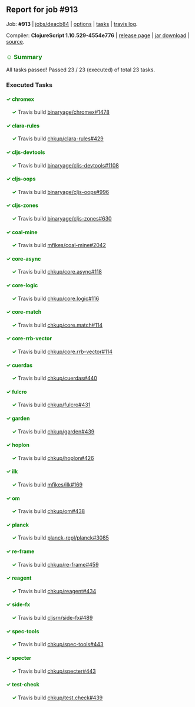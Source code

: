 ## Report for job #913

Job: **#913** | [jobs/deacb84](https://github.com/cljs-oss/canary/commit/deacb84f1dec3bb32c54a99eb706941ea77e6a05) | [options](options.edn) | [tasks](tasks.edn) | [travis log](https://travis-ci.org/cljs-oss/canary/builds/531335945).

Compiler: **ClojureScript 1.10.529-4554e776** | [release page](https://github.com/cljs-oss/canary/releases/tag/r1.10.529-4554e776) | [jar download](https://github.com/cljs-oss/canary/releases/download/r1.10.529-4554e776/clojurescript-1.10.529-4554e776.jar) | [source](https://github.com/mfikes/clojurescript/commit/4554e776e8b08b06c01ed2ae8f9bd45f568112fd).

### <b style='color:green'>☺ Summary</b>

All tasks passed! Passed 23 / 23 (executed) of total 23 tasks.

### Executed Tasks

#### <b style='color:green'>&#x2713; chromex</b>
&nbsp;&nbsp;&nbsp;&nbsp;<b style='color:green'>&#x2713;</b> Travis build [binaryage/chromex#1478](https://travis-ci.org/binaryage/chromex/builds/531336592)<br>

#### <b style='color:green'>&#x2713; clara-rules</b>
&nbsp;&nbsp;&nbsp;&nbsp;<b style='color:green'>&#x2713;</b> Travis build [chkup/clara-rules#429](https://travis-ci.org/chkup/clara-rules/builds/531336590)<br>

#### <b style='color:green'>&#x2713; cljs-devtools</b>
&nbsp;&nbsp;&nbsp;&nbsp;<b style='color:green'>&#x2713;</b> Travis build [binaryage/cljs-devtools#1108](https://travis-ci.org/binaryage/cljs-devtools/builds/531336602)<br>

#### <b style='color:green'>&#x2713; cljs-oops</b>
&nbsp;&nbsp;&nbsp;&nbsp;<b style='color:green'>&#x2713;</b> Travis build [binaryage/cljs-oops#996](https://travis-ci.org/binaryage/cljs-oops/builds/531336606)<br>

#### <b style='color:green'>&#x2713; cljs-zones</b>
&nbsp;&nbsp;&nbsp;&nbsp;<b style='color:green'>&#x2713;</b> Travis build [binaryage/cljs-zones#630](https://travis-ci.org/binaryage/cljs-zones/builds/531336614)<br>

#### <b style='color:green'>&#x2713; coal-mine</b>
&nbsp;&nbsp;&nbsp;&nbsp;<b style='color:green'>&#x2713;</b> Travis build [mfikes/coal-mine#2042](https://travis-ci.org/mfikes/coal-mine/builds/531336608)<br>

#### <b style='color:green'>&#x2713; core-async</b>
&nbsp;&nbsp;&nbsp;&nbsp;<b style='color:green'>&#x2713;</b> Travis build [chkup/core.async#118](https://travis-ci.org/chkup/core.async/builds/531336635)<br>

#### <b style='color:green'>&#x2713; core-logic</b>
&nbsp;&nbsp;&nbsp;&nbsp;<b style='color:green'>&#x2713;</b> Travis build [chkup/core.logic#116](https://travis-ci.org/chkup/core.logic/builds/531336637)<br>

#### <b style='color:green'>&#x2713; core-match</b>
&nbsp;&nbsp;&nbsp;&nbsp;<b style='color:green'>&#x2713;</b> Travis build [chkup/core.match#114](https://travis-ci.org/chkup/core.match/builds/531336638)<br>

#### <b style='color:green'>&#x2713; core-rrb-vector</b>
&nbsp;&nbsp;&nbsp;&nbsp;<b style='color:green'>&#x2713;</b> Travis build [chkup/core.rrb-vector#114](https://travis-ci.org/chkup/core.rrb-vector/builds/531336639)<br>

#### <b style='color:green'>&#x2713; cuerdas</b>
&nbsp;&nbsp;&nbsp;&nbsp;<b style='color:green'>&#x2713;</b> Travis build [chkup/cuerdas#440](https://travis-ci.org/chkup/cuerdas/builds/531336664)<br>

#### <b style='color:green'>&#x2713; fulcro</b>
&nbsp;&nbsp;&nbsp;&nbsp;<b style='color:green'>&#x2713;</b> Travis build [chkup/fulcro#431](https://travis-ci.org/chkup/fulcro/builds/531336650)<br>

#### <b style='color:green'>&#x2713; garden</b>
&nbsp;&nbsp;&nbsp;&nbsp;<b style='color:green'>&#x2713;</b> Travis build [chkup/garden#439](https://travis-ci.org/chkup/garden/builds/531336666)<br>

#### <b style='color:green'>&#x2713; hoplon</b>
&nbsp;&nbsp;&nbsp;&nbsp;<b style='color:green'>&#x2713;</b> Travis build [chkup/hoplon#426](https://travis-ci.org/chkup/hoplon/builds/531336670)<br>

#### <b style='color:green'>&#x2713; ilk</b>
&nbsp;&nbsp;&nbsp;&nbsp;<b style='color:green'>&#x2713;</b> Travis build [mfikes/ilk#169](https://travis-ci.org/mfikes/ilk/builds/531336677)<br>

#### <b style='color:green'>&#x2713; om</b>
&nbsp;&nbsp;&nbsp;&nbsp;<b style='color:green'>&#x2713;</b> Travis build [chkup/om#438](https://travis-ci.org/chkup/om/builds/531336681)<br>

#### <b style='color:green'>&#x2713; planck</b>
&nbsp;&nbsp;&nbsp;&nbsp;<b style='color:green'>&#x2713;</b> Travis build [planck-repl/planck#3085](https://travis-ci.org/planck-repl/planck/builds/531336691)<br>

#### <b style='color:green'>&#x2713; re-frame</b>
&nbsp;&nbsp;&nbsp;&nbsp;<b style='color:green'>&#x2713;</b> Travis build [chkup/re-frame#459](https://travis-ci.org/chkup/re-frame/builds/531336697)<br>

#### <b style='color:green'>&#x2713; reagent</b>
&nbsp;&nbsp;&nbsp;&nbsp;<b style='color:green'>&#x2713;</b> Travis build [chkup/reagent#434](https://travis-ci.org/chkup/reagent/builds/531336701)<br>

#### <b style='color:green'>&#x2713; side-fx</b>
&nbsp;&nbsp;&nbsp;&nbsp;<b style='color:green'>&#x2713;</b> Travis build [cljsrn/side-fx#489](https://travis-ci.org/cljsrn/side-fx/builds/531336714)<br>

#### <b style='color:green'>&#x2713; spec-tools</b>
&nbsp;&nbsp;&nbsp;&nbsp;<b style='color:green'>&#x2713;</b> Travis build [chkup/spec-tools#443](https://travis-ci.org/chkup/spec-tools/builds/531336736)<br>

#### <b style='color:green'>&#x2713; specter</b>
&nbsp;&nbsp;&nbsp;&nbsp;<b style='color:green'>&#x2713;</b> Travis build [chkup/specter#443](https://travis-ci.org/chkup/specter/builds/531336705)<br>

#### <b style='color:green'>&#x2713; test-check</b>
&nbsp;&nbsp;&nbsp;&nbsp;<b style='color:green'>&#x2713;</b> Travis build [chkup/test.check#439](https://travis-ci.org/chkup/test.check/builds/531336726)<br>